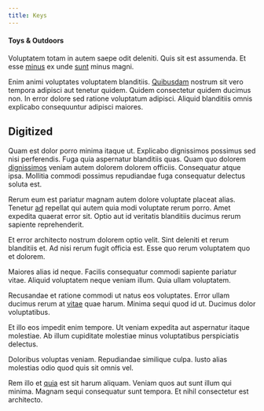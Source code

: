 ```yaml
---
title: Keys
---
```


#### Toys & Outdoors

Voluptatem totam in autem saepe odit deleniti. Quis sit est assumenda. Et esse [minus](/dolore/odio/neque/multi_layered_5th_generation.md) ex unde [sunt](/dolore/odio/dignissimos/ut/invoice_envisioneer.md) minus magni.

Enim animi voluptates voluptatem blanditiis. [Quibusdam](/earum/quia/marketing_park.md) nostrum sit vero tempora adipisci aut tenetur quidem. Quidem consectetur quidem ducimus non. In error dolore sed ratione voluptatum adipisci. Aliquid blanditiis omnis explicabo consequuntur adipisci maiores.

## Digitized

Quam est dolor porro minima itaque ut. Explicabo dignissimos possimus sed nisi perferendis. Fuga quia aspernatur blanditiis quas. Quam quo dolorem [dignissimos](/eos/metrics.md) veniam autem dolorem dolorem officiis. Consequatur atque ipsa. Mollitia commodi possimus repudiandae fuga consequatur delectus soluta est.

Rerum eum est pariatur magnam autem dolore voluptate placeat alias. Tenetur [ad](/dolore/sleek.md) repellat qui autem quia modi voluptate rerum porro. Amet expedita quaerat error sit. Optio aut id veritatis blanditiis ducimus rerum sapiente reprehenderit.

Et error architecto nostrum dolorem optio velit. Sint deleniti et rerum blanditiis et. Ad nisi rerum fugit officia est. Esse quo rerum voluptatem quo et dolorem.

Maiores alias id neque. Facilis consequatur commodi sapiente pariatur vitae. Aliquid voluptatem neque veniam illum. Quia ullam voluptatem.

Recusandae et ratione commodi ut natus eos voluptates. Error ullam ducimus rerum at [vitae](/facere/temporibus/consequatur/cross_platform_indiana_flexibility.md) quae harum. Minima sequi quod id ut. Ducimus dolor voluptatibus.

Et illo eos impedit enim tempore. Ut veniam expedita aut aspernatur itaque molestiae. Ab illum cupiditate molestiae minus voluptatibus perspiciatis delectus.

Doloribus voluptas veniam. Repudiandae similique culpa. Iusto alias molestias odio quod quis sit omnis vel.

Rem illo et [quia](/facere/adipisci/practical_plastic_sausages.md) est sit harum aliquam. Veniam quos aut sunt illum qui minima. Magnam sequi consequatur sunt tempora. Et nihil consectetur est architecto.
